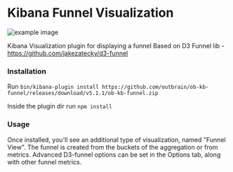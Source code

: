 # Kibana Funnel Visualization

![example image](https://raw.githubusercontent.com/outbrain/ob-kb-funnel/master/docs/image1.png)

Kibana Visualization plugin for displaying a funnel
Based on D3 Funnel lib - https://github.com/jakezatecky/d3-funnel

### Installation
Run `bin/kibana-plugin install https://github.com/outbrain/ob-kb-funnel/releases/download/v5.1.1/ob-kb-funnel.zip`

Inside the plugin dir run `npm install`

### Usage
Once installed, you'll see an additional type of visualization, named "Funnel View". The funnel is created from the buckets of the aggregation or from metrics. Advanced D3-funnel options can be set in the Options tab, along with other funnel metrics.

